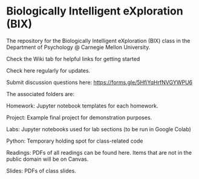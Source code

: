 # Biologically Intelligent eXploration (BIX)

The repository for the Biologically Intelligent eXploration (BIX) class in the Department of Psychology @ Carnegie Mellon University.

Check the Wiki tab for helpful links for getting started

Check here regularly for updates.

Submit discussion questions here: https://forms.gle/5HfiYqHrfNVGYWPU6 

The associated folders are:

Homework: Jupyter notebook templates for each homework.

Project: Example final project for demonstration purposes.

Labs: Jupyter notebooks used for lab sections (to be run in Google Colab)

Python: Temporary holding spot for class-related code

Readings: PDFs of all readings can be found here. Items that are not in the public domain will be on Canvas.

Slides: PDFs of class slides.
